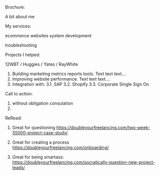 Brochure:

A bit about me

My services:

ecommerce
websites
system development

troubleshooting

Projects I helped:

12WBT / Huggies / Yates / RayWhite

1. Building marketing metrics reports tools. Text text text....
2. Improving website performance. Text text text....
3. Integration with:
3.1. SAP
3.2. Shopify
3.3. Corporate Single Sign On



Call to action:

1. without obligation consulation
2.


ReRead:
1. Great for questioning
https://doubleyourfreelancing.com/two-week-55000-project-case-study/

2. Great for creating a process
https://doubleyourfreelancing.com/onboarding/

3. Great for being smartass:
https://doubleyourfreelancing.com/socratically-question-new-project-leads/

